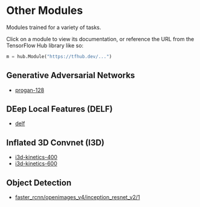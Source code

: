 # Other Modules

Modules trained for a variety of tasks.

Click on a module to view its documentation, or reference the URL from the
TensorFlow Hub library like so:

```python
m = hub.Module("https://tfhub.dev/...")
```

## Generative Adversarial Networks
* [progan-128](https://tfhub.dev/google/progan-128/1)

## DEep Local Features (DELF)
* [delf](https://tfhub.dev/google/delf/1)

## Inflated 3D Convnet (I3D)
* [i3d-kinetics-400](https://tfhub.dev/deepmind/i3d-kinetics-400/1)
* [i3d-kinetics-600](https://tfhub.dev/deepmind/i3d-kinetics-600/1)

## Object Detection
* [faster_rcnn/openimages_v4/inception_resnet_v2/1](https://tfhub.dev/google/faster_rcnn/openimages_v4/inception_resnet_v2/1)
